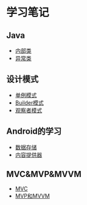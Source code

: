学习笔记
============
## Java

* [内部类](https://github.com/Joki-memeda/MyLearning/blob/master/Java/内部类.md)
* [异常类](https://github.com/Joki-memeda/MyLearning/blob/master/Java/异常类.md)
## 设计模式

* [单例模式](https://github.com/Joki-memeda/MyLearning/blob/master/DesignPattern/%E5%8D%95%E4%BE%8B%E6%A8%A1%E5%BC%8F.md)
* [Builder模式](https://github.com/Joki-memeda/MyLearning/blob/master/DesignPattern/Builder%E6%A8%A1%E5%BC%8F.md)
* [观察者模式](https://github.com/Joki-memeda/MyLearning/blob/master/DesignPattern/Observer模式.md)
## Android的学习
* [数据存储](https://github.com/Joki-memeda/MyLearning/blob/master/Android%E6%9E%B6%E6%9E%84/Android%E5%9F%BA%E7%A1%80/%E6%95%B0%E6%8D%AE%E5%AD%98%E5%82%A8.md)
* [内容提供器](https://github.com/Joki-memeda/MyLearning/blob/master/Android%E6%9E%B6%E6%9E%84/Android%E5%9F%BA%E7%A1%80/%E6%8E%A2%E7%A9%B6%E5%86%85%E5%AE%B9%E6%8F%90%E4%BE%9B%E5%99%A8.md)
## MVC&MVP&MVVM
* [MVC](https://github.com/Joki-memeda/MyLearning/blob/master/DesignPattern/%E7%BB%8F%E5%85%B8MVC.md)
* [MVP和MVVM](https://github.com/Joki-memeda/MyLearning/blob/master/DesignPattern/MVP%E5%92%8CMVVM%E6%A1%86%E6%9E%B6.md)
